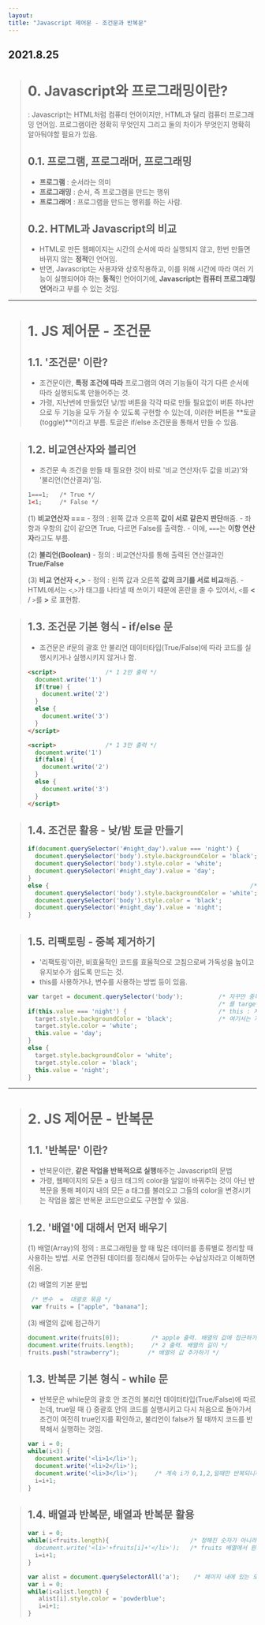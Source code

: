 ```yaml
---
layout:
title: "Javascript 제어문 - 조건문과 반복문"
---
```


## 2021.8.25


> # 0. Javascript와 프로그래밍이란? 
>   : Javascript는 HTML처럼 컴퓨터 언어이지만, HTML과 달리 컴퓨터 프로그래밍 언어임. 프로그램이란 정확히 무엇인지 그리고 둘의 차이가 무엇인지 명확히 알아둬야할 필요가 있음.
>   
> ## 0.1. 프로그램, 프로그래머, 프로그래밍
>   - **프로그램** : 순서라는 의미
>   - **프로그래밍** : 순서, 즉 프로그램을 만드는 행위
>   - **프로그래머** : 프로그램을 만드는 행위를 하는 사람.
>   
> ## 0.2. HTML과 Javascript의 비교
>   - HTML로 만든 웹페이지는 시간의 순서에 따라 실행되지 않고, 한번 만들면 바뀌지 않는 **정적**인 언어임.
>   - 반면, Javascript는 사용자와 상호작용하고, 이를 위해 시간에 따라 여러 기능이 실행되어야 하는 **동적**인 언어이기에, **Javascript는 컴퓨터 프로그래밍 언어**라고 부를 수 있는 것임.

 * * * 

> # 1. JS 제어문 - 조건문
> 
> ## 1.1. '조건문' 이란?
>   - 조건문이란, **특정 조건에 따라** 프로그램의 여러 기능들이 각기 다른 순서에 따라 실행되도록 만들어주는 것.
>   - 가령, 지난번에 만들었던 낮/밤 버튼을 각각 따로 만들 필요없이 버튼 하나만으로 두 기능을 모두 가질 수 있도록 구현할 수 있는데, 이러한 버튼을 **토글(toggle)**이라고 부름. 토글은 if/else 조건문을 통해서 만들 수 있음.

> ## 1.2. 비교연산자와 블리언
>   - 조건문 속 조건을 만들 때 필요한 것이 바로 '비교 연산자(두 값을 비교)'와 '불리언(연산결과)'임.
>   ```html
>   1===1;   /* True */
>   1<1;     /* False */
>   ```
>   
>   
>   (1) **비교연산자 ===**
>     - 정의 : 왼쪽 값과 오른쪽 **값이 서로 같은지 판단**해줌.
>     - 좌항과 우항의 값이 같으면 True, 다르면 False를 출력함.
>     - 이에, ```===```는 **이항 연산자**라고도 부름.
>   
>   (2) **불리언(Boolean)**
>     - 정의 : 비교연산자를 통해 출력된 연산결과인 **True/False**
>   
>   (3) **비교 연산자 <,>**
>     - 정의 : 왼쪽 값과 오른쪽 **값의 크기를 서로 비교**해줌.
>     - HTML에서는 `<`,`>`가 태그를 나타낼 때 쓰이기 때문에 혼란을 줄 수 있어서, `<`를 **&lt;** / `>`를 **&gt;** 로 표현함.


> ## 1.3. 조건문 기본 형식 - if/else 문
>  - 조건문은 if문의 괄호 안 불리언 데이터타입(True/False)에 따라 코드를 실행시키거나 실행시키지 않거나 함.
>  
> ```html
> <script>              /* 1 2만 출력 */
>   document.write('1')
>   if(true) {
>     document.write('2')
>   }
>   else {
>     document.write('3')
>   }
> </script>
> ```
> 
> ```html
> <script>              /* 1 3만 출력 */
>   document.write('1')
>   if(false) {
>     document.write('2')
>   }
>   else {
>     document.write('3')
>   }
> </script>
> ```

> ## 1.4. 조건문 활용 - 낮/밤 토글 만들기
> 
> ```js
> if(document.querySelector('#night_day').value === 'night') {     /* value가 night일때만 코드 실행 */
>   document.querySelector('body').style.backgroundColor = 'black';
>   document.querySelector('body').style.color = 'white';
>   document.querySelector('#night_day').value = 'day';            /* value를 day로 바꿔줌으로서 다시 눌렀을 때 else 코드 실행하게 만듦 */
> }
> else {                                                         /* else, 즉 value가 day일 때 코드 실행 */
>   document.querySelector('body').style.backgroundColor = 'white';
>   document.querySelector('body').style.color = 'black';
>   document.querySelector('#night_day').value = 'night';          /* value를 night로 바꿔줌으로서 다시 눌렀을 때 원래 코드 실행하게 만듦 */
> }
> ```

> ## 1.5. 리팩토링 - 중복 제거하기
> - '리팩토링'이란, 비효율적인 코드를 효율적으로 고침으로써 가독성을 높이고 유지보수가 쉽도록 만드는 것.
> - this를 사용하거나, 변수를 사용하는 방법 등이 있음.
> 
> ```js
> var target = document.querySelector('body');          /* 자꾸만 중복되는 document.querySelector('body') */
>                                                       /* 를 target이라는 변수에 넣어 사용함으로써 코드의 길이를 줄임. */
> if(this.value === 'night') {                          /* this : 자기자신을 가리키는 키워드 */
>   target.style.backgroundColor = 'black';             /* 여기서는 자기자신인 document.querySelector('#night_day')를 대신에서 사용된 것 */
>   target.style.color = 'white';
>   this.value = 'day';
> }
> else {
>   target.style.backgroundColor = 'white';
>   target.style.color = 'black';
>   this.value = 'night';
> }
> ```

 * * * 

> # 2. JS 제어문 - 반복문
> 
> ## 1.1. '반복문' 이란?
>    - 반복문이란, **같은 작업을 반복적으로 실행**해주는 Javascript의 문법
>    - 가령, 웹페이지의 모든 a 링크 태그의 color을 일일이 바꿔주는 것이 아닌 반복문을 통해 페이지 내의 모든 a 태그를 불러오고 그들의 color을 변경시키는 작업을 짧은 반복문 코드만으로도 구현할 수 있음.
    
> ## 1.2. '배열'에 대해서 먼저 배우기
>    (1) 배열(Array)의 정의 : 프로그래밍을 할 때 많은 데이터를 종류별로 정리할 때 사용하는 방법. 서로 연관된 데이터를 정리해서 담아두는 수납상자라고 이해하면 쉬움.
>    
>    (2) 배열의 기본 문법
>    
> ```js
>  /* 변수  =  대괄호 묶음 */
>  var fruits = ["apple", "banana"];
> ```
>    
>    (3) 배열의 값에 접근하기
>    
> ```js
> document.write(fruits[0]);         /* apple 출력. 배열의 값에 접근하기 */
> document.write(fruits.length);     /* 2 출력. 배열의 길이 */
> fruits.push("strawberry");        /* 배열의 값 추가하기 */
> ```

> ## 1.3. 반복문 기본 형식 - while 문
>   - 반복문은 while문의 괄호 안 조건의 불리언 데이터타입(True/False)에 따르는데, true일 때 {} 중괄호 안의 코드를 실행시키고 다시 처음으로 돌아가서 조건이 여전히 true인지를 확인하고, 불리언이 false가 될 때까지 코드를 반복해서 실행하는 것임.
>  
> ```js
> var i = 0;
> while(i<3) {
>   document.write('<li>1</li>');
>   document.write('<li>2</li>');
>   document.write('<li>3</li>');     /* 계속 i가 0,1,2,일때만 반복되니까 123123123출력 */
>   i=i+1;
> }
> ```

> ## 1.4. 배열과 반복문, 배열과 반복문 활용
> 
> ```js
> var i = 0;
> while(i<fruits.length){                       /* 정해진 숫자가 아니라 배열의 길이를 적어둠으로써 배열 내의 원소 개수가 달라져도 자동으로 반복 횟수가 조정됨.
>   document.write('<li>'+fruits[i]+'</li>');   /* fruits 배열에서 원소를 순서대로 하나씩 꺼냄. */
>   i=i+1;
> }
> ```
> 
> ```js
> var alist = document.querySelectorAll('a');    /* 페이지 내에 있는 모든 a 채그를 가져오기 위해 하나의 태그만 선택하는 querySelector이 아닌 querySelectorAll이라는 함수 사용 */
> var i = 0;
> while(i<alist.length) {
>    alist[i].style.color = 'powderblue';
>    i=i+1;
> }
> ```



